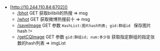 - [http://10.244.110.84:6702]()
    - [/bhot]() GET 获取bilibili的热搜 => msg
    - [/whot]() GET 获取微博热搜前十 => msg
    - [/saveImage]() GET 参数 ``HashList:图片hash列表; gid:群组id `` 保存图片hash !=
    - [/getCQImage]() GET 参数 ``gid:群组id; num:多少张`` 获取指定群组的指定张数的hash列表 => imgList